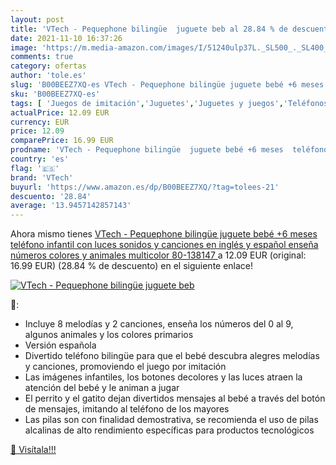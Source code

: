```yaml
---
layout: post
title: 'VTech - Pequephone bilingüe  juguete beb al 28.84 % de descuento'
date: 2021-11-10 16:37:26
image: 'https://m.media-amazon.com/images/I/51240ulp37L._SL500_._SL400_.jpg'
comments: true
category: ofertas
author: 'tole.es'
slug: 'B00BEEZ7XQ-es VTech - Pequephone bilingüe juguete bebé +6 meses teléfono...'
sku: 'B00BEEZ7XQ-es'
tags: [ 'Juegos de imitación','Juguetes','Juguetes y juegos','Teléfonos y móviles de juguete','vtech', ]
actualPrice: 12.09 EUR
currency: EUR
price: 12.09
comparePrice: 16.99 EUR
prodname: 'VTech - Pequephone bilingüe  juguete bebé +6 meses  teléfono infantil con luces  sonidos y canciones en inglés y español  enseña números  colores y animales  multicolor  80-138147 '
country: 'es'
flag: '🇪🇸'
brand: 'VTech'
buyurl: 'https://www.amazon.es/dp/B00BEEZ7XQ/?tag=tolees-21'
descuento: '28.84'
average: '13.9457142857143'
---
```


Ahora mismo tienes [VTech - Pequephone bilingüe  juguete bebé +6 meses  teléfono infantil con luces  sonidos y canciones en inglés y español  enseña números  colores y animales  multicolor  80-138147 ](https://www.amazon.es/dp/B00BEEZ7XQ/?tag=tolees-21) a 12.09 EUR (original: 16.99 EUR) (28.84 %  de descuento) en el siguiente enlace!

[![VTech - Pequephone bilingüe  juguete beb](https://m.media-amazon.com/images/I/51240ulp37L._SL500_._SL400_.jpg)](https://www.amazon.es/dp/B00BEEZ7XQ/?tag=tolees-21)

🔎:

- Incluye 8 melodías y 2 canciones, enseña los números del 0 al 9, algunos animales y los colores primarios
- Versión española
- Divertido teléfono bilingüe para que el bebé descubra alegres melodías y canciones, promoviendo el juego por imitación
- Las imágenes infantiles, los botones decolores y las luces atraen la atención del bebé y le animan a jugar
- El perrito y el gatito dejan divertidos mensajes al bebé a través del botón de mensajes, imitando al teléfono de los mayores
- Las pilas son con finalidad demostrativa, se recomienda el uso de pilas alcalinas de alto rendimiento específicas para productos tecnológicos

[🛒 Visítala!!!](https://www.amazon.es/dp/B00BEEZ7XQ/?tag=tolees-21)
